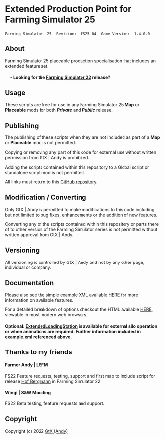 # Extended Production Point for Farming Simulator 25

`Farming Simulator  25`&nbsp;&nbsp;&nbsp;&nbsp;`Revision:  FS25-04`&nbsp;&nbsp;&nbsp;&nbsp;`Game Version:  1.4.0.0`

## About
Farming Simulator 25 placeable production specialisation that includes an extended feature set.

#### &nbsp;&nbsp;&nbsp;&nbsp; - Looking for the [Farming Simulator 22](https://github.com/GtX-Andy/extendedProductionPoint) release?

## Usage
These scripts are free for use in any Farming Simulator 25 **Map** or **Placeable** mods for both ***Private*** and ***Public*** release.

## Publishing
The publishing of these scripts when they are not included as part of a **Map** or **Placeable** mod is not permitted.

Copying or removing any part of this code for external use without written permission from GtX | Andy is prohibited.  

Adding the scripts contained within this repository to a Global script or standalone script mod is not permitted.

All links must return to this [GitHub repository](https://github.com/GtX-Andy/FS25_ExtendedProductionPoint).

## Modification / Converting
Only GtX | Andy is permitted to make modifications to this code including but not limited to bug fixes, enhancements or the addition of new features.

Converting any of the scripts contained within this repository or parts there of to other version of the Farming Simulator series is not permitted without written approval from GtX | Andy.

## Versioning
All versioning is controlled by GtX | Andy and not by any other page, individual or company.

## Documentation
Please also see the simple example XML available [HERE](https://github.com/GtX-Andy/FS25_ExtendedProductionPoint/blob/main/example.xml) for more information on available features.  

For a detailed breakdown of options checkout the HTML available [HERE](https://github.com/GtX-Andy/FS25_ExtendedProductionPoint/blob/main/extendedProductionPoint.html), viewable in most modern web browsers.

#### Optional: [ExtendedLoadingStation](https://github.com/GtX-Andy/FS25_ExtendedProductionPoint/blob/main/ExtendedLoadingStation.lua) is available for external silo operation or when animations are required. Further information included in example.xml referenced above.

## Thanks to my friends
#### Farmer Andy | LSFM
FS22 Feature requests, testing, support and first map to include script for release [Hof Bergmann](https://www.lsfarming-mods.com/filebase/entry/77-hof-bergmann-director-s-cut-final/) in Farming Simulator 22

#### Wingi | S&W Modding
FS22 Beta testing, feature requests and support.

## Copyright
Copyright (c) 2022 [GtX (Andy)](https://github.com/GtX-Andy)
